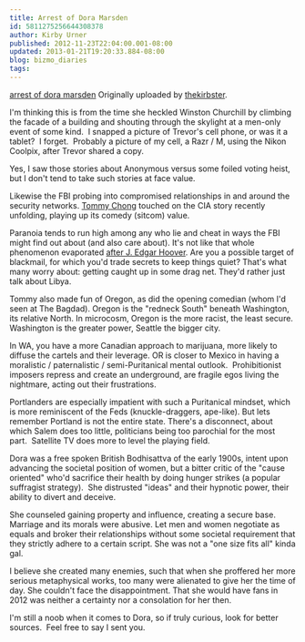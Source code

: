 ```yaml
---
title: Arrest of Dora Marsden
id: 5811275256644308378
author: Kirby Urner
published: 2012-11-23T22:04:00.001-08:00
updated: 2013-01-21T19:20:33.884-08:00
blog: bizmo_diaries
tags: 
---
```


[](http://www.flickr.com/photos/kirbyurner/8212240647/)
[arrest of dora marsden](http://www.flickr.com/photos/kirbyurner/8212240647/) Originally uploaded by [thekirbster](http://www.flickr.com/photos/kirbyurner/).

I'm thinking this is from the time she heckled Winston Churchill by climbing the facade of a building and shouting through the skylight at a men-only event of some kind.  I snapped a picture of Trevor's cell phone, or was it a tablet?  I forget.  Probably a picture of my cell, a Razr / M, using the Nikon Coolpix, after Trevor shared a copy.

Yes, I saw those stories about Anonymous versus some foiled voting heist, but I don't tend to take such stories at face value.

Likewise the FBI probing into compromised relationships in and around the security networks.  [Tommy Chong](http://worldgame.blogspot.com/2012/11/plain-speech-meditation.html) touched on the CIA story recently unfolding, playing up its comedy (sitcom) value.

Paranoia tends to run high among any who lie and cheat in ways the FBI might find out about (and also care about).  It's not like that whole phenomenon evaporated [after J. Edgar Hoover](http://worldgame.blogspot.com/2011/11/j-edgar-movie-review.html).  Are you a possible target of blackmail, for which you'd trade secrets to keep things quiet?  That's what many worry about: getting caught up in some drag net.  They'd rather just talk about Libya.

Tommy also made fun of Oregon, as did the opening comedian (whom I'd seen at The Bagdad).  Oregon is the "redneck South" beneath Washington, its relative North.  In microcosm, Oregon is the more racist, the least secure.  Washington is the greater power, Seattle the bigger city.

In WA, you have a more Canadian approach to marijuana, more likely to diffuse the cartels and their leverage.  OR is closer to Mexico in having a moralistic / paternalistic / semi-Puritanical mental outlook.  Prohibitionist imposers repress and create an underground, are fragile egos living the nightmare, acting out their frustrations.

Portlanders are especially impatient with such a Puritanical mindset, which is more reminiscent of the Feds (knuckle-draggers, ape-like).  But lets remember Portland is not the entire state.  There's a disconnect, about which Salem does too little, politicians being too parochial for the most part.  Satellite TV does more to level the playing field.

Dora was a free spoken British Bodhisattva of the early 1900s, intent upon advancing the societal position of women, but a bitter critic of the "cause oriented" who'd sacrifice their health by doing hunger strikes (a popular suffragist strategy).  She distrusted "ideas" and their hypnotic power, their ability to divert and deceive.

She counseled gaining property and influence, creating a secure base.  Marriage and its morals were abusive.  Let men and women negotiate as equals and broker their relationships without some societal requirement that they strictly adhere to a certain script.  She was not a "one size fits all" kinda gal.

I believe she created many enemies, such that when she proffered her more serious metaphysical works, too many were alienated to give her the time of day.  She couldn't face the disappointment.  That she would have fans in 2012 was neither a certainty nor a consolation for her then.

I'm still a noob when it comes to Dora, so if truly curious, look for better sources.  Feel free to say I sent you.

[](https://blogger.googleusercontent.com/img/b/R29vZ2xl/AVvXsEg6C516EzQCwQRmnv1sOPpM4grYSXN7wAHJ5Mp2_24y6SiYY60Nv3Al8SEa-v0BN1GGwjKaghHEfWJ9129B3JSgB3Jb7a1oDMYw2ABeKjaAhFGpFMum6xVxEZ9OYh8OQYcxforA/s1600/dear_woman.tiff)